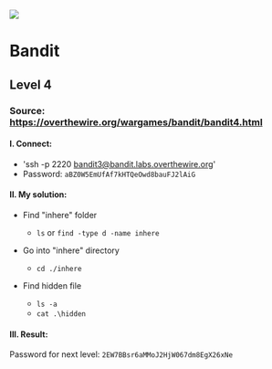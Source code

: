 # ![](https://overthewire.org/img/domokitten.png)

# Bandit

## Level 4

### Source: <https://overthewire.org/wargames/bandit/bandit4.html>

#### I. Connect:
- 'ssh -p 2220 bandit3@bandit.labs.overthewire.org'
- Password: `aBZ0W5EmUfAf7kHTQeOwd8bauFJ2lAiG`

#### II. My solution:
- Find "inhere" folder
  - `ls` or `find -type d -name inhere`

- Go into "inhere" directory
  - `cd ./inhere`

- Find hidden file
  - `ls -a`
  - `cat .\hidden`
 
#### III. Result:
Password for next level: `2EW7BBsr6aMMoJ2HjW067dm8EgX26xNe`
